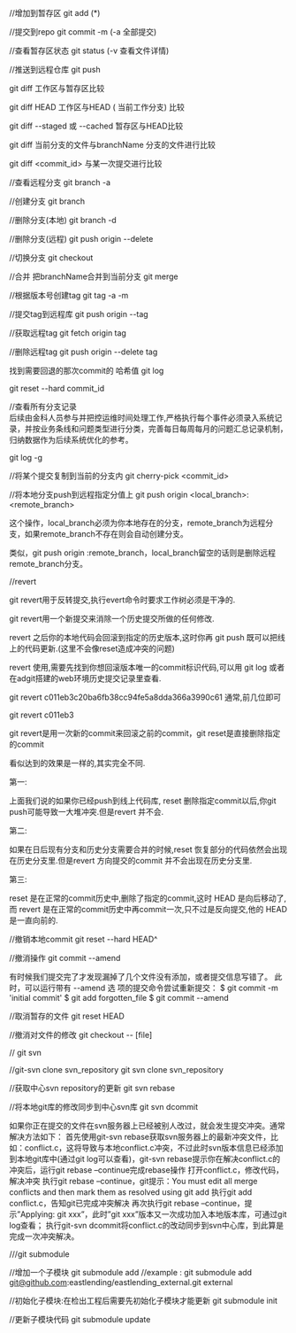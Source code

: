 //增加到暂存区
git add (*)

//提交到repo
git commit -m <comment> (-a 全部提交)

//查看暂存区状态
git status (-v 查看文件详情)

//推送到远程仓库
git push <repoName> <branchName>


git diff  <filepath> 工作区与暂存区比较

git diff HEAD <filepath> 工作区与HEAD ( 当前工作分支) 比较

git diff --staged 或 --cached  <filepath> 暂存区与HEAD比较

git diff <branchName> <filepath>  当前分支的文件与branchName 分支的文件进行比较

git diff <commit_id> <filepath> 与某一次提交进行比较

//查看远程分支
git branch -a

//创建分支
git branch <branchName>

//删除分支(本地)
git branch -d <branchName>

//删除分支(远程)
git push origin --delete <branchName> 

//切换分支
git checkout <branchName>

//合并 把branchName合并到当前分支
git merge <branchName>

//根据版本号创建tag
git tag -a <tag name> <versionid> -m <comments> 

//提交tag到远程库
git push origin --tag

//获取远程tag
git fetch origin tag <tagname>	

//删除远程tag
git push origin --delete tag <tagname>


找到需要回退的那次commit的 哈希值
git log

git reset --hard commit_id 

//查看所有分支记录\
后续由金科人员参与并把控运维时间处理工作,严格执行每个事件必须录入系统记录，并按业务条线和问题类型进行分类，完善每日每周每月的问题汇总记录机制，归纳数据作为后续系统优化的参考。 

git log -g 

//将某个提交复制到当前的分支内
git cherry-pick <commit_id> 


//将本地分支push到远程指定分值上
git push origin <local_branch>:<remote_branch>

这个操作，local_branch必须为你本地存在的分支，remote_branch为远程分支，如果remote_branch不存在则会自动创建分支。

类似，git push origin :remote_branch，local_branch留空的话则是删除远程remote_branch分支。



//revert

git revert用于反转提交,执行evert命令时要求工作树必须是干净的.

git revert用一个新提交来消除一个历史提交所做的任何修改.

revert 之后你的本地代码会回滚到指定的历史版本,这时你再 git push 既可以把线上的代码更新.(这里不会像reset造成冲突的问题)



revert 使用,需要先找到你想回滚版本唯一的commit标识代码,可以用 git log 或者在adgit搭建的web环境历史提交记录里查看.

git revert c011eb3c20ba6fb38cc94fe5a8dda366a3990c61
通常,前几位即可

git revert c011eb3


git revert是用一次新的commit来回滚之前的commit，git reset是直接删除指定的commit

看似达到的效果是一样的,其实完全不同.

第一:

上面我们说的如果你已经push到线上代码库, reset 删除指定commit以后,你git push可能导致一大堆冲突.但是revert 并不会.

第二:

如果在日后现有分支和历史分支需要合并的时候,reset 恢复部分的代码依然会出现在历史分支里.但是revert 方向提交的commit 并不会出现在历史分支里.

第三:

reset 是在正常的commit历史中,删除了指定的commit,这时 HEAD 是向后移动了,而 revert 是在正常的commit历史中再commit一次,只不过是反向提交,他的 HEAD 是一直向前的.


//撤销本地commit 
git reset --hard HEAD^

//撤消操作
git commit --amend

有时候我们提交完了才发现漏掉了几个文件没有添加，或者提交信息写错了。 此时，可以运行带有 --amend 选
项的提交命令尝试重新提交：
$ git commit -m 'initial commit'
$ git add forgotten_file
$ git commit --amend

//取消暂存的文件
git reset HEAD <filename>


//撤消对文件的修改
git checkout -- [file] 


// git svn 

//git-svn clone svn_repository
git svn clone svn_repository	

//获取中心svn repository的更新
git svn rebase

//将本地git库的修改同步到中心svn库
git svn dcommit

如果你正在提交的文件在svn服务器上已经被别人改过，就会发生提交冲突。通常解决方法如下：
首先使用git-svn rebase获取svn服务器上的最新冲突文件，比如：conflict.c，这将导致与本地conflict.c冲突，不过此时svn版本信息已经添加到本地git库中(通过git log可以查看)，git-svn rebase提示你在解决conflict.c的冲突后，运行git rebase –continue完成rebase操作
打开conflict.c，修改代码，解决冲突
执行git rebase –continue，git提示：You must edit all merge conflicts and then mark them as resolved using git add
执行git add conflict.c，告知git已完成冲突解决
再次执行git rebase –continue，提示”Applying: git xxx”，此时”git xxx”版本又一次成功加入本地版本库，可通过git log查看；
执行git-svn dcommit将conflict.c的改动同步到svn中心库，到此算是完成一次冲突解决。




///git submodule

//增加一个子模块
git submodule add <gitpath> <nickName>
//example : git submodule add git@github.com:eastlending/eastlending_external.git external

//初始化子模块:在检出工程后需要先初始化子模块才能更新
git submodule init 

//更新子模块代码
git submodule update


